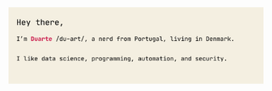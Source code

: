 <img src="https://raw.githubusercontent.com/duarteocarmo/duarteocarmo/master/banner.svg" style="width=100%"></img>
